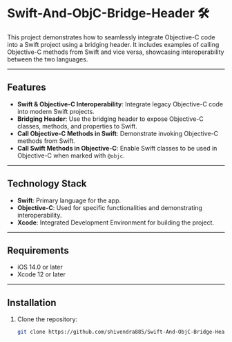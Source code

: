 # Swift-And-ObjC-Bridge-Header 🛠️

This project demonstrates how to seamlessly integrate Objective-C code into a Swift project using a bridging header. It includes examples of calling Objective-C methods from Swift and vice versa, showcasing interoperability between the two languages.

---

## Features
- **Swift & Objective-C Interoperability**: Integrate legacy Objective-C code into modern Swift projects.
- **Bridging Header**: Use the bridging header to expose Objective-C classes, methods, and properties to Swift.
- **Call Objective-C Methods in Swift**: Demonstrate invoking Objective-C methods from Swift.
- **Call Swift Methods in Objective-C**: Enable Swift classes to be used in Objective-C when marked with `@objc`.

---

## Technology Stack
- **Swift**: Primary language for the app.
- **Objective-C**: Used for specific functionalities and demonstrating interoperability.
- **Xcode**: Integrated Development Environment for building the project.

---

## Requirements
- iOS 14.0 or later
- Xcode 12 or later

---

## Installation
1. Clone the repository:
   ```bash
   git clone https://github.com/shivendra885/Swift-And-ObjC-Bridge-Header.git
